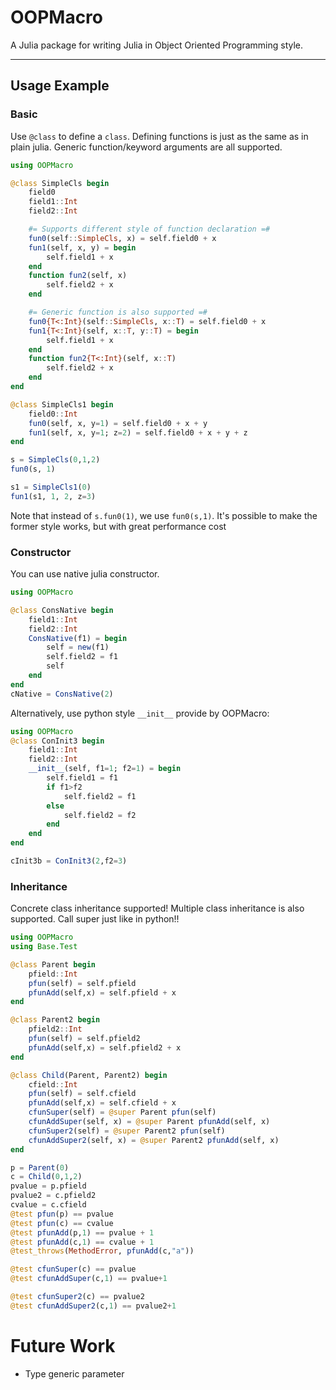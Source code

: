# OOPMacro

A Julia package for writing Julia in Object Oriented Programming style.

-------

## Usage Example

### Basic
Use `@class` to define a `class`. Defining functions is just as the same as in plain julia. Generic function/keyword arguments are all supported.
```julia
using OOPMacro

@class SimpleCls begin
    field0
    field1::Int
    field2::Int

    #= Supports different style of function declaration =#
    fun0(self::SimpleCls, x) = self.field0 + x
    fun1(self, x, y) = begin
        self.field1 + x
    end
    function fun2(self, x)
        self.field2 + x
    end

    #= Generic function is also supported =#
    fun0{T<:Int}(self::SimpleCls, x::T) = self.field0 + x
    fun1{T<:Int}(self, x::T, y::T) = begin
        self.field1 + x
    end
    function fun2{T<:Int}(self, x::T)
        self.field2 + x
    end
end

@class SimpleCls1 begin
    field0::Int
    fun0(self, x, y=1) = self.field0 + x + y
    fun1(self, x, y=1; z=2) = self.field0 + x + y + z
end

s = SimpleCls(0,1,2)
fun0(s, 1)

s1 = SimpleCls1(0)
fun1(s1, 1, 2, z=3)

```
Note that instead of `s.fun0(1)`, we use `fun0(s,1)`.
It's possible to make the former style works, but with great performance cost


### Constructor
You can use native julia constructor.
```julia
using OOPMacro

@class ConsNative begin
    field1::Int
    field2::Int
    ConsNative(f1) = begin
        self = new(f1)
        self.field2 = f1
        self
    end
end
cNative = ConsNative(2)
```
Alternatively, use python style `__init__` provide by OOPMacro:
```julia
using OOPMacro
@class ConInit3 begin
    field1::Int
    field2::Int
    __init__(self, f1=1; f2=1) = begin
        self.field1 = f1
        if f1>f2
            self.field2 = f1
        else
            self.field2 = f2
        end
    end
end

cInit3b = ConInit3(2,f2=3)
```

### Inheritance
Concrete class inheritance supported! Multiple class inheritance is also supported. Call super just like in python!!
```julia
using OOPMacro
using Base.Test

@class Parent begin
    pfield::Int
    pfun(self) = self.pfield
    pfunAdd(self,x) = self.pfield + x
end

@class Parent2 begin
    pfield2::Int
    pfun(self) = self.pfield2
    pfunAdd(self,x) = self.pfield2 + x
end

@class Child(Parent, Parent2) begin
    cfield::Int
    pfun(self) = self.cfield
    pfunAdd(self,x) = self.cfield + x
    cfunSuper(self) = @super Parent pfun(self)
    cfunAddSuper(self, x) = @super Parent pfunAdd(self, x)
    cfunSuper2(self) = @super Parent2 pfun(self)
    cfunAddSuper2(self, x) = @super Parent2 pfunAdd(self, x)
end

p = Parent(0)
c = Child(0,1,2)
pvalue = p.pfield
pvalue2 = c.pfield2
cvalue = c.cfield
@test pfun(p) == pvalue
@test pfun(c) == cvalue
@test pfunAdd(p,1) == pvalue + 1
@test pfunAdd(c,1) == cvalue + 1
@test_throws(MethodError, pfunAdd(c,"a"))

@test cfunSuper(c) == pvalue
@test cfunAddSuper(c,1) == pvalue+1

@test cfunSuper2(c) == pvalue2
@test cfunAddSuper2(c,1) == pvalue2+1
```


# Future Work
- Type generic parameter
